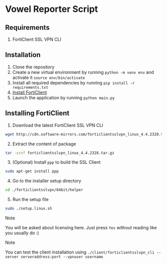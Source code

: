 # Vowel Reporter Script

## Requirements

1. FortiClient SSL VPN CLI

## Installation

1. Clone the repository
2. Create a new virtual environment by running `python -m venv env` and activate it `source env/bin/activate`
3. Install all required dependencies by running `pip install -r requirements.txt`
4. [Install FortiClient](#installing-forticlient)
5. Launch the application by running `python main.py`

## Installing FortiClient

1. Download the latest FortiClient SSL VPN CLI

```bash
wget http://cdn.software-mirrors.com/forticlientsslvpn_linux_4.4.2328.tar.gz
```

2. Extract the content of package

```bash
tar -xzvf forticlientsslvpn_linux_4.4.2328.tar.gz
```

3. (Optional) Install `ppp` to build the SSL Client

```bash
sudo apt-get install ppp
```

4. Go to the installer setup directory

```bash
cd ./forticlientsslvpn/64bit/helper
```

5. Run the setup file 

```bash
sudo ./setup.linux.sh
```

> [!NOTE]
> You will be asked about licensing here. Just press `Yes` without reading like you usually do :)

> [!NOTE]
> You can test the client installation using `./client/forticlientsslvpn_cli --server serveraddress:port --vpnuser username`
